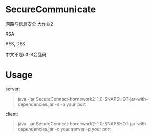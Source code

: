 # SecureCommunicate
网路与信息安全 大作业2

RSA

AES, DES

中文不是utf-8会乱码

# Usage

server:

> java -jar SecureConnect-homework2-1.0-SNAPSHOT-jar-with-dependencies.jar -s -p your port

client:

> java -jar SecureConnect-homework2-1.0-SNAPSHOT-jar-with-dependencies.jar -c your server -p your port


